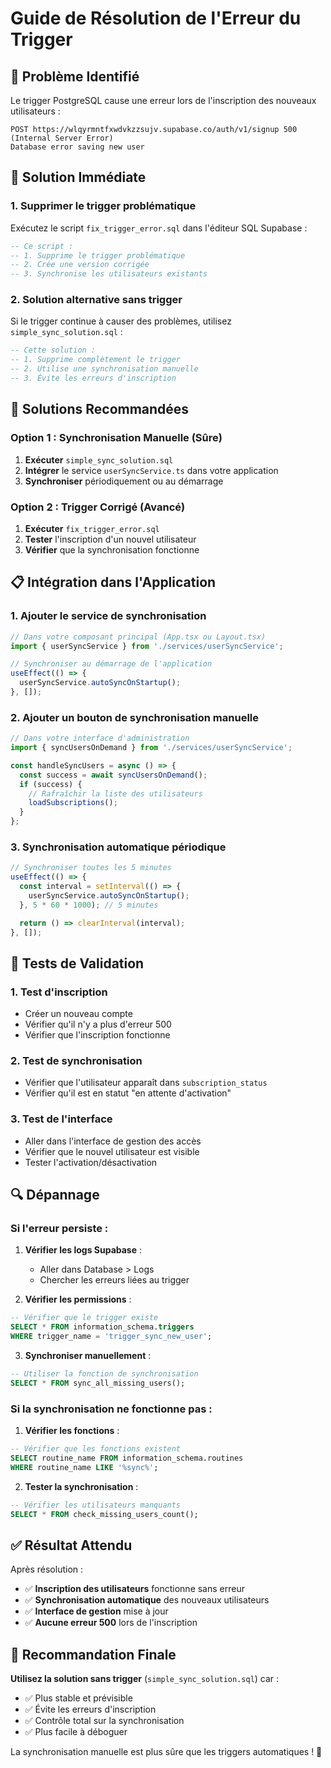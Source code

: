# Guide de Résolution de l'Erreur du Trigger

## 🚨 **Problème Identifié**

Le trigger PostgreSQL cause une erreur lors de l'inscription des nouveaux utilisateurs :
```
POST https://wlqyrmntfxwdvkzzsujv.supabase.co/auth/v1/signup 500 (Internal Server Error)
Database error saving new user
```

## 🔧 **Solution Immédiate**

### 1. **Supprimer le trigger problématique**

Exécutez le script `fix_trigger_error.sql` dans l'éditeur SQL Supabase :

```sql
-- Ce script :
-- 1. Supprime le trigger problématique
-- 2. Crée une version corrigée
-- 3. Synchronise les utilisateurs existants
```

### 2. **Solution alternative sans trigger**

Si le trigger continue à causer des problèmes, utilisez `simple_sync_solution.sql` :

```sql
-- Cette solution :
-- 1. Supprime complètement le trigger
-- 2. Utilise une synchronisation manuelle
-- 3. Évite les erreurs d'inscription
```

## 🚀 **Solutions Recommandées**

### **Option 1 : Synchronisation Manuelle (Sûre)**

1. **Exécuter** `simple_sync_solution.sql`
2. **Intégrer** le service `userSyncService.ts` dans votre application
3. **Synchroniser** périodiquement ou au démarrage

### **Option 2 : Trigger Corrigé (Avancé)**

1. **Exécuter** `fix_trigger_error.sql`
2. **Tester** l'inscription d'un nouvel utilisateur
3. **Vérifier** que la synchronisation fonctionne

## 📋 **Intégration dans l'Application**

### 1. **Ajouter le service de synchronisation**

```typescript
// Dans votre composant principal (App.tsx ou Layout.tsx)
import { userSyncService } from './services/userSyncService';

// Synchroniser au démarrage de l'application
useEffect(() => {
  userSyncService.autoSyncOnStartup();
}, []);
```

### 2. **Ajouter un bouton de synchronisation manuelle**

```typescript
// Dans votre interface d'administration
import { syncUsersOnDemand } from './services/userSyncService';

const handleSyncUsers = async () => {
  const success = await syncUsersOnDemand();
  if (success) {
    // Rafraîchir la liste des utilisateurs
    loadSubscriptions();
  }
};
```

### 3. **Synchronisation automatique périodique**

```typescript
// Synchroniser toutes les 5 minutes
useEffect(() => {
  const interval = setInterval(() => {
    userSyncService.autoSyncOnStartup();
  }, 5 * 60 * 1000); // 5 minutes

  return () => clearInterval(interval);
}, []);
```

## 🧪 **Tests de Validation**

### 1. **Test d'inscription**
- Créer un nouveau compte
- Vérifier qu'il n'y a plus d'erreur 500
- Vérifier que l'inscription fonctionne

### 2. **Test de synchronisation**
- Vérifier que l'utilisateur apparaît dans `subscription_status`
- Vérifier qu'il est en statut "en attente d'activation"

### 3. **Test de l'interface**
- Aller dans l'interface de gestion des accès
- Vérifier que le nouvel utilisateur est visible
- Tester l'activation/désactivation

## 🔍 **Dépannage**

### Si l'erreur persiste :

1. **Vérifier les logs Supabase** :
   - Aller dans Database > Logs
   - Chercher les erreurs liées au trigger

2. **Vérifier les permissions** :
```sql
-- Vérifier que le trigger existe
SELECT * FROM information_schema.triggers 
WHERE trigger_name = 'trigger_sync_new_user';
```

3. **Synchroniser manuellement** :
```sql
-- Utiliser la fonction de synchronisation
SELECT * FROM sync_all_missing_users();
```

### Si la synchronisation ne fonctionne pas :

1. **Vérifier les fonctions** :
```sql
-- Vérifier que les fonctions existent
SELECT routine_name FROM information_schema.routines 
WHERE routine_name LIKE '%sync%';
```

2. **Tester la synchronisation** :
```sql
-- Vérifier les utilisateurs manquants
SELECT * FROM check_missing_users_count();
```

## ✅ **Résultat Attendu**

Après résolution :

- ✅ **Inscription des utilisateurs** fonctionne sans erreur
- ✅ **Synchronisation automatique** des nouveaux utilisateurs
- ✅ **Interface de gestion** mise à jour
- ✅ **Aucune erreur 500** lors de l'inscription

## 🎯 **Recommandation Finale**

**Utilisez la solution sans trigger** (`simple_sync_solution.sql`) car :

- ✅ Plus stable et prévisible
- ✅ Évite les erreurs d'inscription
- ✅ Contrôle total sur la synchronisation
- ✅ Plus facile à déboguer

La synchronisation manuelle est plus sûre que les triggers automatiques ! 🎉



